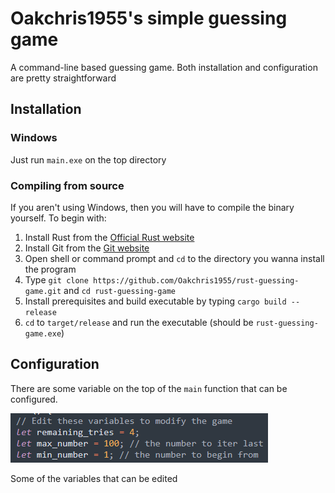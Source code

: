 # Oakchris1955's simple guessing game
A command-line based guessing game. Both installation and configuration are pretty straightforward

## Installation
### Windows
Just run `main.exe` on the top directory
### Compiling from source
If you aren't using Windows, then you will have to compile the binary yourself. To begin with:
1) Install Rust from the [Official Rust website](https://www.rust-lang.org/tools/install)
2) Install Git from the [Git website](https://git-scm.com/downloads)
3) Open shell or command prompt and `cd` to the directory you wanna install the program
4) Type `git clone https://github.com/Oakchris1955/rust-guessing-game.git` and `cd rust-guessing-game`
5) Install prerequisites and build executable by typing `cargo build --release`
6) `cd` to `target/release` and run the executable (should be `rust-guessing-game.exe`)

## Configuration
There are some variable on the top of the `main` function that can be configured.


![editabled_variables](images/editable_variables.png)

Some of the variables that can be edited